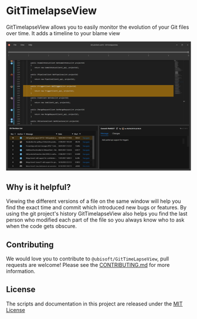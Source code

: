 # GitTimelapseView

GitTimelapseView allows you to easily monitor the evolution of your Git files over time. It adds a timeline to your blame view

![GitTimelapseView screenshot](docs/img/screenshot01.png)

## Why is it helpful?

Viewing the different versions of a file on the same window will help you find the exact time and commit which introduced new bugs or features. By using the git project's history GitTimelapseView also helps you find the last person who modified each part of the file so you always know who to ask when the code gets obscure.

## Contributing

We would love you to contribute to `@ubisoft/GitTimeLapseView`, pull requests are welcome! Please see the [CONTRIBUTING.md](CONTRIBUTING.md) for more information.

## License

The scripts and documentation in this project are released under the [MIT License](LICENSE)
